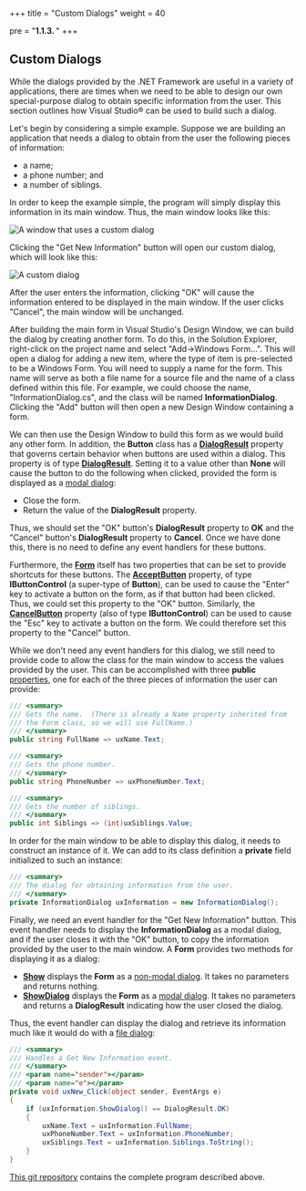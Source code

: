 +++
title = "Custom Dialogs"
weight = 40

pre = "<b>1.1.3. </b>"
+++

## Custom Dialogs

While the dialogs provided by the .NET Framework are useful in a variety of applications, there are times when we need to be able to design our own special-purpose dialog to obtain specific information from the user. This section outlines how Visual Studio® can be used to build such a dialog.

Let's begin by considering a simple example. Suppose we are building an application that needs a dialog to obtain from the user the following pieces of information:

- a name;
- a phone number; and
- a number of siblings.

In order to keep the example simple, the program will simply display this information in its main window. Thus, the main window looks like this:

![A window that uses a custom dialog](custom-dialog-main.jpg)

Clicking the "Get New Information" button will open our custom dialog, which will look like this:

![A custom dialog](custom-dialog.jpg)

After the user enters the information, clicking "OK" will cause the information entered to be displayed in the main window. If the user clicks "Cancel", the main window will be unchanged.

After building the main form in Visual Studio's Design Window, we can build the dialog by creating another form. To do this, in the Solution Explorer, right-click on the project name and select "Add->Windows Form...". This will open a dialog for adding a new item, where the type of item is pre-selected to be a Windows Form. You will need to supply a name for the form. This name will serve as both a file name for a source file and the name of a class defined within this file. For example, we could choose the name, "InformationDialog.cs", and the class will be named **InformationDialog**. Clicking the "Add" button will then open a new Design Window containing a form.

We can then use the Design Window to build this form as we would build any other form. In addition, the **Button** class has a [**DialogResult**](https://docs.microsoft.com/en-us/dotnet/api/system.windows.forms.button.dialogresult?view=netframework-4.7.2) property that governs certain behavior when buttons are used within a dialog. This property is of type [**DialogResult**](https://docs.microsoft.com/en-us/dotnet/api/system.windows.forms.dialogresult?view=netframework-4.7.2). Setting it to a value other than **None** will cause the button to do the following when clicked, provided the form is displayed as a [modal dialog](/io/dialogs):

  - Close the form.
  - Return the value of the **DialogResult** property.

Thus, we should set the "OK" button's **DialogResult** property to **OK** and the "Cancel" button's **DialogResult** property to **Cancel**. Once we have done this, there is no need to define any event handlers for these buttons.

Furthermore, the [**Form**](https://docs.microsoft.com/en-us/dotnet/api/system.windows.forms.form?view=netframework-4.7.2) itself has two properties that can be set to provide shortcuts for these buttons. The [**AcceptButton**](https://docs.microsoft.com/en-us/dotnet/api/system.windows.forms.form.acceptbutton?view=netframework-4.7.2) property, of type **IButtonControl** (a super-type of **Button**), can be used to cause the "Enter" key to activate a button on the form, as if that button had been clicked. Thus, we could set this property to the "OK" button. Similarly, the [**CancelButton**](https://docs.microsoft.com/en-us/dotnet/api/system.windows.forms.form.cancelbutton?view=netframework-4.7.2) property (also of type **IButtonControl**) can be used to cause the "Esc" key to activate a button on the form. We could therefore set this property to the "Cancel" button.

While we don't need any event handlers for this dialog, we still need to provide code to allow the class for the main window to access the values provided by the user. This can be accomplished with three **public** [properties](/appendix/syntax/properties), one for each of the three pieces of information the user can provide:

```C#
/// <summary>
/// Gets the name.  (There is already a Name property inherited from
/// the Form class, so we will use FullName.)
/// </summary>
public string FullName => uxName.Text;

/// <summary>
/// Gets the phone number.
/// </summary>
public string PhoneNumber => uxPhoneNumber.Text;

/// <summary>
/// Gets the number of siblings.
/// </summary>
public int Siblings => (int)uxSiblings.Value;
```

In order for the main window to be able to display this dialog, it needs to construct an instance of it. We can add to its class definition a **private** field initialized to such an instance:

```C#
/// <summary>
/// The dialog for obtaining information from the user.
/// </summary>
private InformationDialog uxInformation = new InformationDialog();
```

Finally, we need an event handler for the "Get New Information" button. This event handler needs to display the **InformationDialog** as a modal dialog, and if the user closes it with the "OK" button, to copy the information provided by the user to the main window. A **Form** provides two methods for displaying it as a dialog:

- [**Show**](https://docs.microsoft.com/en-us/dotnet/api/system.windows.forms.form.show?view=netframework-4.7.2) displays the **Form** as a [non-modal dialog](/io/dialogs). It takes no parameters and returns nothing.
- [**ShowDialog**](https://docs.microsoft.com/en-us/dotnet/api/system.windows.forms.form.showdialog?view=netframework-4.7.2) displays the **Form** as a [modal dialog](/io/dialogs). It takes no parameters and returns a **DialogResult** indicating how the user closed the dialog.

Thus, the event handler can display the dialog and retrieve its information much like it would do with a [file dialog](/io/dialogs/file-dialogs):

```C#
/// <summary>
/// Handles a Get New Information event.
/// </summary>
/// <param name="sender"></param>
/// <param name="e"></param>
private void uxNew_Click(object sender, EventArgs e)
{
    if (uxInformation.ShowDialog() == DialogResult.OK)
    {
        uxName.Text = uxInformation.FullName;
        uxPhoneNumber.Text = uxInformation.PhoneNumber;
        uxSiblings.Text = uxInformation.Siblings.ToString();
    }
}
```

[This git repository](https://classroom.github.com/a/eX_samBg) contains the complete program described above.
